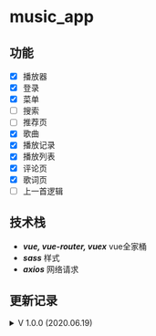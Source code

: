 # music_app

## 功能

- [x] 播放器
- [x] 登录
- [x] 菜单
- [ ] 搜索
- [ ] 推荐页
- [x] 歌曲
- [x] 播放记录
- [x] 播放列表
- [x] 评论页
- [x] 歌词页
- [ ] 上一首逻辑

## 技术栈

- ***vue, vue-router, vuex*** vue全家桶
- ***sass*** 样式
- ***axios*** 网络请求

## 更新记录

<details>
<summary>V 1.0.0 (2020.06.19)</summary>

- 手机端pc端窗口适配
- 基本功能实现
- 使用 ***vue, vue-router, vuex***

</details>